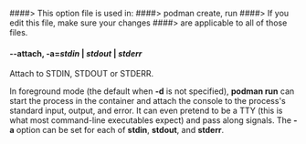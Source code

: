 ####> This option file is used in:
####>   podman create, run
####> If you edit this file, make sure your changes
####> are applicable to all of those files.
#### **--attach**, **-a**=*stdin* | *stdout* | *stderr*

Attach to STDIN, STDOUT or STDERR.

In foreground mode (the default when **-d**
is not specified), **podman run** can start the process in the container
and attach the console to the process's standard input, output, and
error. It can even pretend to be a TTY (this is what most command-line
executables expect) and pass along signals. The **-a** option can be set for
each of **stdin**, **stdout**, and **stderr**.
